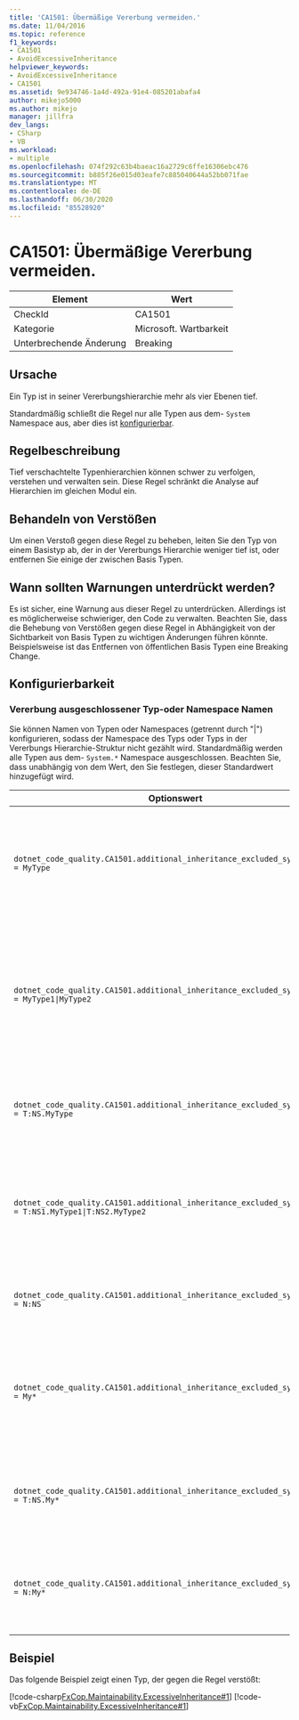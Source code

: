 ```yaml
---
title: 'CA1501: Übermäßige Vererbung vermeiden.'
ms.date: 11/04/2016
ms.topic: reference
f1_keywords:
- CA1501
- AvoidExcessiveInheritance
helpviewer_keywords:
- AvoidExcessiveInheritance
- CA1501
ms.assetid: 9e934746-1a4d-492a-91e4-085201abafa4
author: mikejo5000
ms.author: mikejo
manager: jillfra
dev_langs:
- CSharp
- VB
ms.workload:
- multiple
ms.openlocfilehash: 074f292c63b4baeac16a2729c6ffe16306ebc476
ms.sourcegitcommit: b885f26e015d03eafe7c885040644a52bb071fae
ms.translationtype: MT
ms.contentlocale: de-DE
ms.lasthandoff: 06/30/2020
ms.locfileid: "85528920"
---
```

# <a name="ca1501-avoid-excessive-inheritance"></a>CA1501: Übermäßige Vererbung vermeiden.

|Element|Wert|
|-|-|
|CheckId|CA1501|
|Kategorie|Microsoft. Wartbarkeit|
|Unterbrechende Änderung|Breaking|

## <a name="cause"></a>Ursache

Ein Typ ist in seiner Vererbungshierarchie mehr als vier Ebenen tief.

Standardmäßig schließt die Regel nur alle Typen aus dem- `System` Namespace aus, aber dies ist [konfigurierbar](#configurability).

## <a name="rule-description"></a>Regelbeschreibung

Tief verschachtelte Typenhierarchien können schwer zu verfolgen, verstehen und verwalten sein. Diese Regel schränkt die Analyse auf Hierarchien im gleichen Modul ein.

## <a name="how-to-fix-violations"></a>Behandeln von Verstößen

Um einen Verstoß gegen diese Regel zu beheben, leiten Sie den Typ von einem Basistyp ab, der in der Vererbungs Hierarchie weniger tief ist, oder entfernen Sie einige der zwischen Basis Typen.

## <a name="when-to-suppress-warnings"></a>Wann sollten Warnungen unterdrückt werden?

Es ist sicher, eine Warnung aus dieser Regel zu unterdrücken. Allerdings ist es möglicherweise schwieriger, den Code zu verwalten. Beachten Sie, dass die Behebung von Verstößen gegen diese Regel in Abhängigkeit von der Sichtbarkeit von Basis Typen zu wichtigen Änderungen führen könnte. Beispielsweise ist das Entfernen von öffentlichen Basis Typen eine Breaking Change.

## <a name="configurability"></a>Konfigurierbarkeit

### <a name="inheritance-excluded-type-or-namespace-names"></a>Vererbung ausgeschlossener Typ-oder Namespace Namen

Sie können Namen von Typen oder Namespaces (getrennt durch "|") konfigurieren, sodass der Namespace des Typs oder Typs in der Vererbungs Hierarchie-Struktur nicht gezählt wird. Standardmäßig werden alle Typen aus dem- `System.*` Namespace ausgeschlossen. Beachten Sie, dass unabhängig von dem Wert, den Sie festlegen, dieser Standardwert hinzugefügt wird.

| Optionswert | Zusammenfassung |
| --- | --- |
|`dotnet_code_quality.CA1501.additional_inheritance_excluded_symbol_names = MyType` | Entspricht allen Typen mit dem Namen "MyType", oder deren enthaltender Namespace "MyType" und alle Typen aus dem System Namespace enthält. |
|`dotnet_code_quality.CA1501.additional_inheritance_excluded_symbol_names = MyType1\|MyType2` | Entspricht allen Typen mit dem Namen "MyType1" oder "MyType2", oder der enthaltende Namespace enthält entweder "MyType1" oder "MyType2" und alle Typen aus dem System Namespace. |
|`dotnet_code_quality.CA1501.additional_inheritance_excluded_symbol_names = T:NS.MyType` | Entspricht dem spezifischen Typ "MyType" im Namespace "NS" und allen Typen aus dem System Namespace. |
|`dotnet_code_quality.CA1501.additional_inheritance_excluded_symbol_names = T:NS1.MyType1\|T:NS2.MyType2` | Ordnet bestimmte Typen "MyType1" und "MyType2" mit den entsprechenden voll qualifizierten Namen und allen Typen aus dem System Namespace zu. |
|`dotnet_code_quality.CA1501.additional_inheritance_excluded_symbol_names = N:NS` | Entspricht allen Typen aus dem ' NS '-Namespace und allen Typen aus dem System-Namespace. |
|`dotnet_code_quality.CA1501.additional_inheritance_excluded_symbol_names = My*` | Entspricht allen Typen, deren Name mit "My" beginnt oder dessen enthaltende Namespace Teile mit "My" und allen Typen aus dem Namespace "System" beginnen. |
|`dotnet_code_quality.CA1501.additional_inheritance_excluded_symbol_names = T:NS.My*` | Entspricht allen Typen, deren Name mit "My" im Namespace "NS" beginnt, und alle Typen aus dem System Namespace. |
|`dotnet_code_quality.CA1501.additional_inheritance_excluded_symbol_names = N:My*` | Entspricht allen Typen, deren enthaltenden Namespace mit "My" beginnt, und allen Typen aus dem System Namespace. |

## <a name="example"></a>Beispiel

Das folgende Beispiel zeigt einen Typ, der gegen die Regel verstößt:

[!code-csharp[FxCop.Maintainability.ExcessiveInheritance#1](../code-quality/codesnippet/CSharp/ca1501-avoid-excessive-inheritance_1.cs)]
[!code-vb[FxCop.Maintainability.ExcessiveInheritance#1](../code-quality/codesnippet/VisualBasic/ca1501-avoid-excessive-inheritance_1.vb)]
